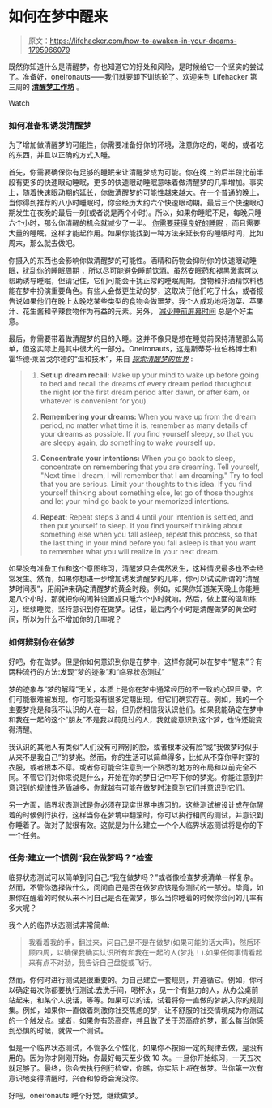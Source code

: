 # 如何在梦中醒来

> 原文：<https://lifehacker.com/how-to-awaken-in-your-dreams-1795966079>

既然你知道什么是清醒梦，你也知道它的好处和风险，是时候给它一个坚实的尝试了。准备好，oneironauts——我们就要卸下训练轮了。欢迎来到 Lifehacker 第三周的 [**清醒梦工作坊**](http://lifehacker.com/tag/lucid-dream-workshop) 。

Watch

### **如何准备和诱发清醒梦**

为了增加做清醒梦的可能性，你需要准备好你的环境，注意你吃的，喝的，或者吃的东西，并且以正确的方式入睡。

首先，你需要确保你有足够的睡眠来让清醒梦成为可能。你在晚上的后半段比前半段有更多的快速眼动睡眠，更多的快速眼动睡眠意味着做清醒梦的几率增加。事实上，随着快速眼动期的延长，你做清醒梦的可能性越来越大。在一个普通的晚上，当你得到推荐的八小时睡眠时，你会经历大约六个快速眼动期。最后三个快速眼动期发生在夜晚的最后一刻(或者说是两个小时)。所以，如果你睡眠不足，每晚只睡六个小时，那么你清醒的机会就减少了一半。 [你需要获得良好的睡眠](https://lifehacker.com/how-to-get-better-sleep-and-need-less-every-night-5971884) ，而且需要大量的睡眠，这样才能起作用。如果你能找到一种方法来延长你的睡眠时间，比如周末，那么就去做吧。

你摄入的东西也会影响你做清醒梦的可能性。酒精和药物会抑制你的快速眼动睡眠，扰乱你的睡眠周期 ，所以尽可能避免睡前饮酒。虽然安眠药和褪黑激素可以帮助诱导睡眠，但请记住，它们可能会干扰正常的睡眠周期。食物和非酒精饮料也能在梦中扮演重要角色。有些人会做更生动的梦，这取决于他们吃了什么，或者报告说如果他们在晚上太晚吃某些类型的食物会做噩梦。我个人成功地将泡菜、苹果汁、花生酱和辛辣食物作为有益的元素。另外， [减少睡前屏幕时间](http://lifehacker.com/will-night-modes-on-my-smartphone-or-tablet-actually-1766261703) 总是个好主意。

最后，你需要带着做清醒梦的目的入睡。这并不像只是想在睡觉前保持清醒那么简单，但这实际上是其中很大的一部分。Oneironauts，这是斯蒂芬·拉伯格博士和霍华德·莱茵戈尔德的“温和技术”，来自 [*探索清醒梦的世界*](https://www.amazon.com/Exploring-World-Dreaming-Stephen-LaBerge/dp/034537410X?asc_campaign=InlineText&asc_refurl=https://lifehacker.com/how-to-awaken-in-your-dreams-1795966079&asc_source=&tag=kinjalifehackerlink-20) :

> 1.  **Set up dream recall:** Make up your mind to wake up before going to bed and recall the dreams of every dream period throughout the night (or the first dream period after dawn, or after 6am, or whatever is convenient for you).
>     
> 2.  **Remembering your dreams:** When you wake up from the dream period, no matter what time it is, remember as many details of your dreams as possible. If you find yourself sleepy, so that you are sleepy again, do something to wake yourself up.
>     
> 3.  **Concentrate your intentions:** When you go back to sleep, concentrate on remembering that you are dreaming. Tell yourself, "Next time I dream, I will remember that I am dreaming." Try to feel that you are serious. Limit your thoughts to this idea. If you find yourself thinking about something else, let go of those thoughts and let your mind go back to your memorized intentions.
>     
> 4.  **Repeat:** Repeat steps 3 and 4 until your intention is settled, and then put yourself to sleep. If you find yourself thinking about something else when you fall asleep, repeat this process, so that the last thing in your mind before you fall asleep is that you want to remember what you will realize in your next dream.

如果没有准备工作和这个意图练习，清醒梦只会偶然发生，这种情况最多也不会经常发生。然而，如果你想进一步增加诱发清醒梦的几率，你可以试试所谓的“清醒梦时间表”，用闹钟来确定清醒梦的黄金时段。例如，如果你知道某天晚上你能睡足八个小时，那就把你的闹钟设置成只睡六个小时就响。然后，做上面的温和练习，继续睡觉，坚持意识到你在做梦。记住，最后两个小时是清醒做梦的黄金时间，所以为什么不增加你的几率呢？

### **如何辨别你在做梦**

好吧，你在做梦。但是你如何意识到你是在梦中，这样你就可以在梦中“醒来”？有两种流行的方法:发现“梦的迹象”和“临界状态测试”

梦的迹象与“梦的解释”无关，本质上是你在梦中通常经历的不一致的心理目录。它们可能很难被发现，你可能没有很多定期出现，但它们确实存在。例如，我的一个主要梦兆是和我不认识的人在一起，但仍然相信我认识他们。如果我能确定在梦中和我在一起的这个“朋友”不是我以前见过的人，我就能意识到这个梦，也许还能变得清醒。

我认识的其他人有类似“人们没有可辨别的脸，或者根本没有脸”或“我做梦时似乎从来不是我自己”的梦兆。然而，你的生活可以简单得多，比如从不穿你平时穿的衣服，或者根本不穿。或者你可能会注意到一个熟悉的地方的布局和以前完全不同。不管它们对你来说是什么，开始在你的梦日记中写下你的梦兆。你能注意到并意识到的规律性矛盾越多，你就越有可能在做梦时注意到它们并意识到它们。

另一方面，临界状态测试是你必须在现实世界中练习的。这些测试被设计成在你醒着的时候例行执行，这样当你在梦境中翻滚时，你可以执行相同的测试，并意识到你睡着了。做对了就很有效。这就是为什么建立一个个人临界状态测试将是你的下一个任务。

### 任务:建立一个惯例“我在做梦吗？”检查

临界状态测试可以简单到问自己:“我在做梦吗？”或者像检查梦境清单一样复杂。然而，不管你选择做什么，问问自己是否在做梦应该是你测试的一部分。毕竟，如果你在醒着的时候从来不问自己是否在做梦，那么当你睡着的时候你会问的几率有多大呢？

我个人的临界状态测试非常简单:

> 我看着我的手，翻过来，问自己是不是在做梦(如果可能的话大声)，然后环顾四周，以确保我确实认识所有和我在一起的人(梦兆！).如果任何事情看起来有点不对劲，我告诉自己盘旋或飞行。

然而，你何时进行测试是很重要的。为自己建立一套规则，并遵循它。例如，你可以确定每次你都要执行测试:去洗手间，喝杯水，见一个有魅力的人，从办公桌前站起来，和某个人说话，等等。如果可以的话，试着将你一直做的梦纳入你的规则集。例如，如果你一直做着刺激你社交焦虑的梦，让不舒服的社交情境成为你测试的一个触发点。或者，如果你有恐高症，并且做了关于恐高症的梦，那么每当你感到恐惧的时候，就做一个测试。

但是一个临界状态测试，不管多么个性化，如果你不按照一定的规律去做，是没有用的。因为你才刚刚开始，你最好每天至少做 10 次。一旦你开始练习，一天五次就足够了。最终，你会去执行例行检查，你瞧，你实际上*将*在做梦。当你第一次有意识地变得清醒时，兴奋和惊奇会淹没你。

好吧，oneironauts:睡个好觉，继续做梦。